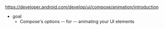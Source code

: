 https://developer.android.com/develop/ui/compose/animation/introduction

* goal
  * Compose's options -- for -- animating your UI elements